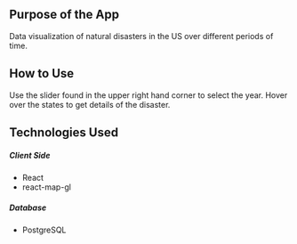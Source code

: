 ## Purpose of the App
Data visualization of natural disasters in the US over different periods of time.

## How to Use
Use the slider found in the upper right hand corner to select the year. Hover over the states to get details of the disaster.

## Technologies Used 
##### Client Side
- React
- react-map-gl
##### Database
- PostgreSQL
